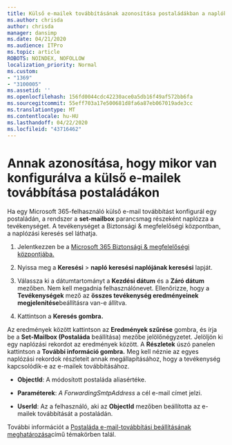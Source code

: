 ```yaml
---
title: Külső e-mailek továbbításának azonosítása postaládákban a naplókban
ms.author: chrisda
author: chrisda
manager: dansimp
ms.date: 04/21/2020
ms.audience: ITPro
ms.topic: article
ROBOTS: NOINDEX, NOFOLLOW
localization_priority: Normal
ms.custom:
- "1369"
- "3100005"
ms.assetid: ''
ms.openlocfilehash: 156fd0044cdc42230ace0a5db16f49af572bb6fa
ms.sourcegitcommit: 55eff703a17e500681d8fa6a87eb067019ade3cc
ms.translationtype: MT
ms.contentlocale: hu-HU
ms.lasthandoff: 04/22/2020
ms.locfileid: "43716462"
---
```

# <a name="identify-when-external-email-forwarding-is-configured-on-mailboxes"></a>Annak azonosítása, hogy mikor van konfigurálva a külső e-mailek továbbítása postaládákon

Ha egy Microsoft 365-felhasználó külső e-mail továbbítást konfigurál egy postaládán, a rendszer a **set-mailbox** parancsmag részeként naplózza a tevékenységet. A tevékenységet a Biztonsági & megfelelőségi központban, a naplózási keresés sel láthatja.

1. Jelentkezzen be a [Microsoft 365 Biztonsági & megfelelőségi központjába.](https://protection.office.com/)

2. Nyissa meg a **Keresési** > **napló keresési naplójának keresési** lapját.

3. Válassza ki a dátumtartományt a **Kezdési dátum** és a **Záró dátum** mezőben. Nem kell megadnia felhasználónevet. Ellenőrizze, hogy a **Tevékenységek** mező az **összes tevékenység eredményeinek megjelenítése**beállításra van-e állítva.

4. Kattintson a **Keresés gombra.**

Az eredmények között kattintson az **Eredmények szűrése** gombra, és írja be a **Set-Mailbox (Postaláda** beállítása) mezőbe jelölőnégyzetet. Jelöljön ki egy naplózási rekordot az eredmények között. A **Részletek** úszó panelen kattintson a **További információ gombra.** Meg kell néznie az egyes naplózási rekordok részleteit annak megállapításához, hogy a tevékenység kapcsolódik-e az e-mailek továbbításához.

- **ObjectId**: A módosított postaláda aliasértéke.

- **Paraméterek**: _A ForwardingSmtpAddress_ a cél e-mail címet jelzi.

- **UserId**: Az a felhasználó, aki az **ObjectId** mezőben beállította az e-mailek továbbítását a postaládán.

További információt a [Postaláda e-mail-továbbítási beállításának meghatározása](https://docs.microsoft.com/office365/securitycompliance/auditing-troubleshooting-scenarios#determining-who-set-up-email-forwarding-for-a-mailbox)című témakörben talál.

